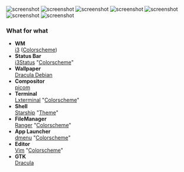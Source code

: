 ![screenshot](https://github.com/6aru/i3wm-Dracula/blob/main/assets/i3-Dracula%20Shots/Screenshot-20250930T111537.png)
![screenshot](https://github.com/6aru/i3wm-Dracula/blob/main/assets/i3-Dracula%20Shots/Screenshot-20250930T111558.png)
![screenshot](https://github.com/6aru/i3wm-Dracula/blob/main/assets/i3-Dracula%20Shots/Screenshot-20250930T112432.png)
![screenshot](https://github.com/6aru/i3wm-Dracula/blob/main/assets/i3-Dracula%20Shots/Screenshot-20250930T111639.png)
![screenshot](https://github.com/6aru/i3wm-Dracula/blob/main/assets/i3-Dracula%20Shots/Screenshot-20250930T111802.png)
![screenshot](https://github.com/6aru/i3wm-Dracula/blob/main/assets/i3-Dracula%20Shots/Screenshot-20250930T111959.png)
![screenshot](https://github.com/6aru/i3wm-Dracula/blob/main/assets/i3-Dracula%20Shots/Screenshot-20250930T112148.png)

### What for what

- **WM** \
 [i3](https://github.com/i3/i3) ([Colorscheme](https://github.com/dracula/i3))
 - **Status Bar** \
  [i3Status](https://github.com/i3/i3status) "[Colorscheme](https://github.com/dracula/i3/tree/master/.config/i3status)"
 - **Wallpaper** \
   [Dracula Debian](https://github.com/dracula/wallpaper/blob/master/first-collection/debian.png)
-   **Compositor** \
[picom](https://github.com/yshui/picom)
- **Terminal** \
  [Lxterminal](https://github.com/lxde/lxterminal) "[Colorscheme](https://github.com/dracula/lxterminal)"
- **Shell** \
  [Starship](https://starship.rs/) "[Theme](https://starship.rs/presets/jetpack)"
- **FileManager** \
  [Ranger](https://github.com/ranger/ranger) "[Colorscheme](https://draculatheme.com/ranger)"
- **App Launcher** \
  [dmenu](https://github.com/stilvoid/dmenu) "[Colorscheme](https://github.com/dracula/dmenu)"
- **Editor** \
  [Vim](https://github.com/vim/vim) "[Colorscheme](https://draculatheme.com/vim)"
- **GTK** \
  [Dracula](https://draculatheme.com/gtk)

